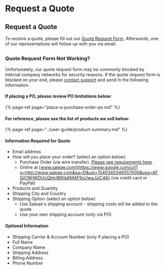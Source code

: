 # Request a Quote

## Request a Quote

To receive a quote, please fill out our [Quote Request Form](https://saleae-support.typeform.com/to/WnpOte). Afterwards, one of our representatives will follow up with you via email.



## 

### Quote Request Form Not Working?

Unfortunately, our quote request form may be commonly blocked by internal company networks for security reasons. If the quote request form is blocked on your end, please [contact support](https://contact.saleae.com/hc/en-us/requests/new) and send in the following information.

#### If placing a PO, please review PO limitations below:

{% page-ref page="place-a-purchase-order-po.md" %}

#### For reference, please see the list of products we sell below:

{% page-ref page="../user-guide/product-summary.md" %}

#### Information Required for Quote

* Email address
* How will you place your order? \(select an option below\)
  * Purchase Order \(via wire transfer\). [Please see requirements here](https://support.saleae.com/ordering-and-shipping/place-a-purchase-order-po).
  * Online at [www.saleae.com](https://www.google.com/url?q=http://www.saleae.com&sa=D&ust=1540340346557000&usg=AFQjCNHWDUcQbtcB6hb6MAF9xUwaJzjC4A) \(via credit card or PayPal\)
* Products and Quantity
* Shipping City and Country
* Shipping Option \(select an option below\)
  * Use Saleae's shipping account - shipping costs will be added to the quote
  * Use your own shipping account \(only via PO\)

#### Optional Information

* Shipping Carrier & Account Number \(only if placing a PO\)
* Full Name
* Company Name
* Shipping Address
* Billing Address
* Phone Number

